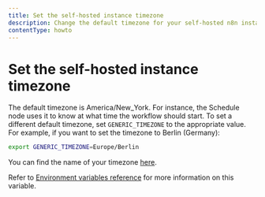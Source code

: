 ```yaml
---
title: Set the self-hosted instance timezone
description: Change the default timezone for your self-hosted n8n instance.
contentType: howto
---
```


# Set the self-hosted instance timezone

The default timezone is America/New_York. For instance, the Schedule node uses it to know at what time the workflow should start. To set a different default timezone, set `GENERIC_TIMEZONE` to the appropriate value. For example, if you want to set the timezone to Berlin (Germany):

```bash
export GENERIC_TIMEZONE=Europe/Berlin
```

You can find the name of your timezone [here](https://momentjs.com/timezone/).

Refer to [Environment variables reference](/hosting/configuration/environment-variables.md#timezone-and-localization) for more information on this variable.
